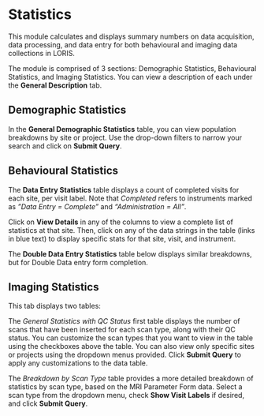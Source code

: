 # Statistics

This module calculates and displays summary numbers on data acquisition, data processing, and data entry for both behavioural and imaging data collections in LORIS. 

The module is comprised of 3 sections: Demographic Statistics, Behavioural Statistics, and Imaging Statistics. You can view a description of each under the **General Description** tab. 

## Demographic Statistics

In the **General Demographic Statistics** table, you can view population breakdowns by site or project. Use the drop-down filters to narrow your search and click on **Submit Query**.

## Behavioural Statistics

The **Data Entry Statistics** table displays a count of completed visits for each site, per visit label. Note that *Completed* refers to instruments marked as *”Data Entry = Complete”* and *“Administration = All”*.

Click on **View Details** in any of the columns to view a complete list of statistics at that site. Then, click on any of the data strings in the table (links in blue text) to display specific stats for that site, visit, and instrument. 

The **Double Data Entry Statistics** table below displays similar breakdowns, but for Double Data entry form completion.

## Imaging Statistics

This tab displays two tables:

The *General Statistics with QC Status* first table displays the number of scans that have been inserted for each scan type, along with their QC status. You can customize the scan types that you want to view in the table using the checkboxes above the table. You can also view only specific sites or projects using the dropdown menus provided. Click **Submit Query** to apply any customizations to the data table.

The *Breakdown by Scan Type* table provides a more detailed breakdown of statistics by scan type, based on the MRI Parameter Form data. Select a scan type from the dropdown menu, check **Show Visit Labels** if desired, and click **Submit Query**.
